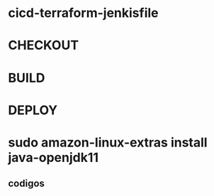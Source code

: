 # cicd-terraform-jenkisfile

# CHECKOUT

# BUILD

# DEPLOY


# sudo amazon-linux-extras install java-openjdk11
## codigos
